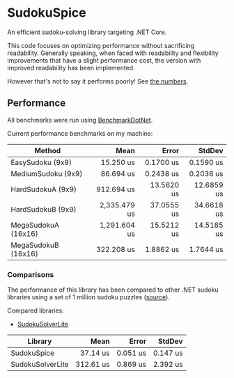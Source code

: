 # SudokuSpice

An efficient sudoku-solving library targeting .NET Core.

This code focuses on optimizing performance without sacrificing readability. Generally speaking, when faced with readability and flexibility improvements that have a slight performance cost, the version with improved readability has been implemented.

However that's not to say it performs poorly! See [the numbers](#Performance).

## Performance

All benchmarks were run using [BenchmarkDotNet](https://benchmarkdotnet.org/articles/overview.html).

Current performance benchmarks on my machine:

|               Method |         Mean |      Error |     StdDev |
|--------------------- |-------------:|-----------:|-----------:|
|     EasySudoku (9x9) |    15.250 us |  0.1700 us |  0.1590 us |
|   MediumSudoku (9x9) |    86.694 us |  0.2438 us |  0.2036 us |
|    HardSudokuA (9x9) |   912.694 us | 13.5620 us | 12.6859 us |
|    HardSudokuB (9x9) | 2,335.479 us | 37.0555 us | 34.6618 us |
|  MegaSudokuA (16x16) | 1,291.604 us | 15.5212 us | 14.5185 us |
|  MegaSudokuB (16x16) |   322.208 us |  1.8862 us |  1.7644 us |

### Comparisons
The performance of this library has been compared to other .NET sudoku libraries using a set of 1 million sudoku
puzzles ([source](https://www.kaggle.com/bryanpark/sudoku)).

Compared libraries:

* [SudokuSolverLite](https://github.com/zhiliangxu/SudokuSolver)

|          Library |      Mean |    Error |   StdDev |
|----------------- |----------:|---------:|---------:|
|      SudokuSpice |  37.14 us | 0.051 us | 0.147 us |
| SudokuSolverLite | 312.61 us | 0.869 us | 2.392 us |
